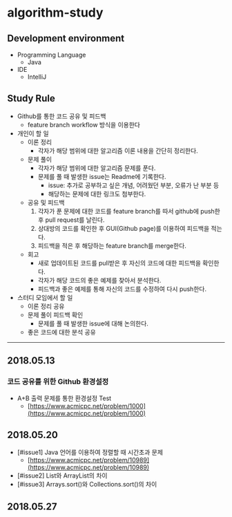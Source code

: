 # algorithm-study

## Development environment
* Programming Language
    * Java
* IDE
    * IntelliJ

## Study Rule
* Github를 통한 코드 공유 및 피드백
    * feature branch workflow 방식을 이용한다
* 개인이 할 일
    * 이론 정리
        * 각자가 해당 범위에 대한 알고리즘 이론 내용을 간단히 정리한다.
    * 문제 풀이
        * 각자가 해당 범위에 대한 알고리즘 문제를 푼다.
        * 문제를 풀 때 발생한 issue는 Readme에 기록한다.
            * issue: 추가로 공부하고 싶은 개념, 어려웠던 부분, 오류가 난 부분 등
            * 해당하는 문제에 대한 링크도 첨부한다.
    * 공유 및 피드백
        1. 각자가 푼 문제에 대한 코드를 feature branch를 따서 github에 push한 후 pull request를 날린다.
        2. 상대방의 코드를 확인한 후 GUI(Github page)를 이용하여 피드백을 적는다.
        3. 피드백을 적은 후 해당하는 feature branch를 merge한다.
    * 회고
        * 새로 업데이트된 코드를 pull받은 후 자신의 코드에 대한 피드백을 확인한다.
        * 각자가 해당 코드의 좋은 예제를 찾아서 분석한다.
        * 피드백과 좋은 예제를 통해 자신의 코드를 수정하여 다시 push한다.
* 스터디 모임에서 할 일
    * 이론 정리 공유
    * 문제 풀이 피드백 확인
        * 문제를 풀 때 발생한 issue에 대해 논의한다.
    * 좋은 코드에 대한 분석 공유


---

## 2018.05.13
### 코드 공유를 위한 Github 환경설정 
* A+B 출력 문제를 통한 환경설정 Test 
    * [https://www.acmicpc.net/problem/1000](https://www.acmicpc.net/problem/1000)

## 2018.05.20

* [#issue1] Java 언어를 이용하여 정렬할 때 시간초과 문제
    * [https://www.acmicpc.net/problem/10989](https://www.acmicpc.net/problem/10989)
* [#issue2] List와 ArrayList의 차이
* [#issue3] Arrays.sort()와 Collections.sort()의 차이

## 2018.05.27